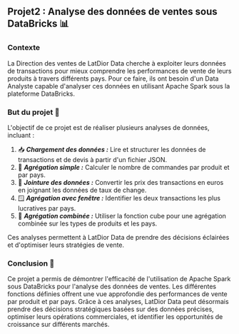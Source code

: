 ## Projet2 : Analyse des données de ventes sous DataBricks 📊
### Contexte
La Direction des ventes de LatDior Data cherche à exploiter leurs données de transactions pour mieux comprendre les performances de vente de leurs produits à travers différents pays. Pour ce faire, ils ont besoin d'un Data Analyste capable d'analyser ces données en utilisant Apache Spark sous la plateforme DataBricks.

### But du projet 🎯

L'objectif de ce projet est de réaliser plusieurs analyses de données, incluant :

1. 📥 _**Chargement des données :**_ Lire et structurer les données de transactions et de devis à partir d'un fichier JSON.
2. 🔢 _**Agrégation simple :**_ Calculer le nombre de commandes par produit et par pays.
3. 🔗 _**Jointure des données :**_ Convertir les prix des transactions en euros en joignant les données de taux de change.
4. 🪟 _**Agrégation avec fenêtre :**_ Identifier les deux transactions les plus lucratives par pays.
5. 🔄 _**Agrégation combinée :**_ Utiliser la fonction cube pour une agrégation combinée sur les types de produits et les pays.

Ces analyses permettent à LatDior Data de prendre des décisions éclairées et d'optimiser leurs stratégies de vente.


### Conclusion 🎯

Ce projet a permis de démontrer l'efficacité de l'utilisation de Apache Spark sous DataBricks pour l'analyse des données de ventes. Les différentes fonctions définies offrent une vue approfondie des performances de vente par produit et par pays. Grâce à ces analyses, LatDior Data peut désormais prendre des décisions stratégiques basées sur des données précises, optimiser leurs opérations commerciales, et identifier les opportunités de croissance sur différents marchés.